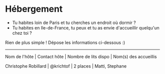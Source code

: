 # Hébergement

- Tu habites loin de Paris et tu cherches un endroit où dormir ?
- Tu habites en Ile-de-France, tu peux et tu as envie d'accueillir quelqu'un chez toi ?

Rien de plus simple ! Dépose les informations ci-dessous :)

---------------------------------------
Nom de l'hôte        | Contact hôte | Nombre de lits dispo | Nom(s) des accueillis

Christophe Robillard | @krichtof    | 2 places             | Matti, Stephane

